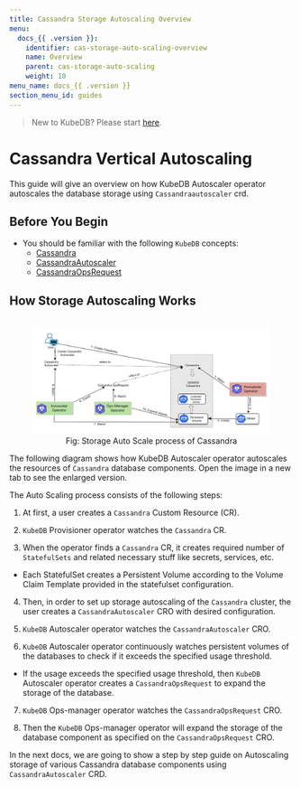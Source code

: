 ```yaml
---
title: Cassandra Storage Autoscaling Overview
menu:
  docs_{{ .version }}:
    identifier: cas-storage-auto-scaling-overview
    name: Overview
    parent: cas-storage-auto-scaling
    weight: 10
menu_name: docs_{{ .version }}
section_menu_id: guides
---
```


> New to KubeDB? Please start [here](/docs/README.md).

# Cassandra Vertical Autoscaling

This guide will give an overview on how KubeDB Autoscaler operator autoscales the database storage using `Cassandraautoscaler` crd.

## Before You Begin

- You should be familiar with the following `KubeDB` concepts:
  - [Cassandra](/docs/guides/cassandra/concepts/cassandra.md)
  - [CassandraAutoscaler](/docs/guides/cassandra/concepts/cassandraautoscaler.md)
  - [CassandraOpsRequest](/docs/guides/cassandra/concepts/cassandraopsrequest.md)

## How Storage Autoscaling Works

<figure align="center">
  <img alt="Storage AutoScale process of Cassandra" src="/docs/images/day-2-operation/cassandra/storageAutoScale.svg">
<figcaption align="center">Fig: Storage Auto Scale process of Cassandra</figcaption>
</figure>

The following diagram shows how KubeDB Autoscaler operator autoscales the resources of `Cassandra` database components. Open the image in a new tab to see the enlarged version.


The Auto Scaling process consists of the following steps:

1. At first, a user creates a `Cassandra` Custom Resource (CR).

2. `KubeDB` Provisioner  operator watches the `Cassandra` CR.

3. When the operator finds a `Cassandra` CR, it creates required number of `StatefulSets` and related necessary stuff like secrets, services, etc.

- Each StatefulSet creates a Persistent Volume according to the Volume Claim Template provided in the statefulset configuration.

4. Then, in order to set up storage autoscaling of the `Cassandra` cluster, the user creates a `CassandraAutoscaler` CRO with desired configuration.

5. `KubeDB` Autoscaler operator watches the `CassandraAutoscaler` CRO.

6. `KubeDB` Autoscaler operator continuously watches persistent volumes of the databases to check if it exceeds the specified usage threshold.
- If the usage exceeds the specified usage threshold, then `KubeDB` Autoscaler operator creates a `CassandraOpsRequest` to expand the storage of the database. 
   
7. `KubeDB` Ops-manager operator watches the `CassandraOpsRequest` CRO.

8. Then the `KubeDB` Ops-manager operator will expand the storage of the database component as specified on the `CassandraOpsRequest` CRO.

In the next docs, we are going to show a step by step guide on Autoscaling storage of various Cassandra database components using `CassandraAutoscaler` CRD.

